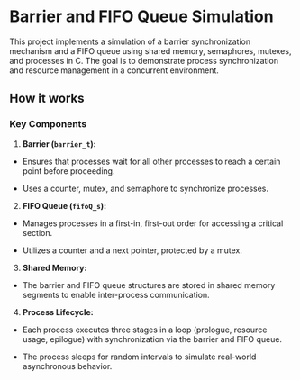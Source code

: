 # Barrier and FIFO Queue Simulation

This project implements a simulation of a barrier synchronization mechanism and a FIFO queue using shared memory, semaphores, mutexes, and processes in C. The goal is to demonstrate process synchronization and resource management in a concurrent environment.

## How it works

### Key Components

1. **Barrier (`barrier_t`):**

- Ensures that processes wait for all other processes to reach a certain point before proceeding.

- Uses a counter, mutex, and semaphore to synchronize processes.

2. **FIFO Queue (`fifoQ_s`):**

- Manages processes in a first-in, first-out order for accessing a critical section.

- Utilizes a counter and a next pointer, protected by a mutex.

3. **Shared Memory:**

- The barrier and FIFO queue structures are stored in shared memory segments to enable inter-process communication.

4. **Process Lifecycle:**

- Each process executes three stages in a loop (prologue, resource usage, epilogue) with synchronization via the barrier and FIFO queue.

- The process sleeps for random intervals to simulate real-world asynchronous behavior.
